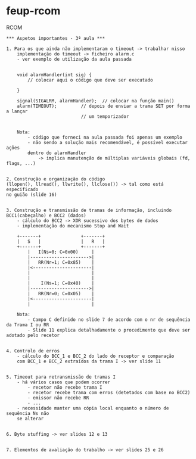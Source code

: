 # feup-rcom
RCOM



	*** Aspetos importantes - 3ª aula ***
	
	1. Para os que ainda não implementaram o timeout -> trabalhar nisso
		implementação do timeout -> ficheiro alarm.c
		- ver exemplo de utilização da aula passada
		
		
		void alarmHandler(int sig) {
			// colocar aqui o código que deve ser executado
						
		}
		
		signal(SIGALRM, alarmHandler); 	// colocar na função main()
		alarm(TIMEOUT); 		// depois de enviar a trama SET por forma a lançar
								// um temporizador
				  
		
		Nota: 
			- código que forneci na aula passada foi apenas um exemplo
			- não sendo a solução mais recomendável, é possível executar ações 
			dentro do alarmHandler
				-> implica manutenção de múltiplas variáveis globais (fd, flags, ...)

				  
	2. Construção e organização do código
	(llopen(), llread(), llwrite(), llclose()) -> tal como está especificado
	no guião (slide 16)
	
	
	3. Construção e transmissão de tramas de informação, incluindo
	BCC1(cabeçalho) e BCC2 (dados)
		- cálculo do BCC2 -> XOR sucessivo dos bytes de dados
		- implementação do mecanismo Stop and Wait
		
		+-------+				+-------+
		|	S   |				|	R   |
		+-------+				+-------+
			|   I(Ns=0; C=0x00)		|
			|---------------------->|
			|	RR(Nr=1; C=0x85)	|
			|<----------------------|
			|						|
			|						|
			|    I(Ns=1; C=0x40)	|
			|---------------------->|
			|	RR(Nr=0; C=0x05)	|
			|<----------------------|
			|						|
	
		Nota: 
			- Campo C definido no slide 7 de acordo com o nr de sequência da Trama I ou RR
			- Slide 11 explica detalhadamente o procedimento que deve ser adotado pelo recetor

		
	4. Controlo de erros 
		- cálculo do BCC_1 e BCC_2 do lado do receptor e comparação
		com BCC_1 e BCC_2 extraídos da trama I -> ver slide 11
	
	
	5. Timeout para retransmissão de tramas I
		- há vários casos que podem ocorrer
			- recetor não recebe trama I 
			- recetor recebe trama com erros (detetados com base no BCC2)
			- emissor não recebe RR
			- ... 
		- necessidade manter uma cópia local enquanto o número de sequência Ns não
		se alterar
	
	
	6. Byte stuffing -> ver slides 12 e 13 
	
	
	7. Elementos de avaliação do trabalho -> ver slides 25 e 26
	